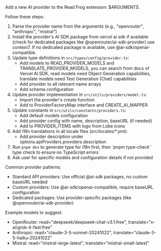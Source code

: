 Add a new AI provider to the Read Frog extension: $ARGUMENTS.

Follow these steps:

1. Parse the provider name from the arguments (e.g., "openrouter", "anthropic", "mistral")
2. Install the provider's AI SDK package from vercel ai sdk if available (check for dedicated packages like @openrouter/ai-sdk-provider) use context7. If no dedicated package is available, use @ai-sdk/openai-compatible.
3. Update type definitions in `src/types/config/provider.ts`:
   - Add models to READ_PROVIDER_MODELS and TRANSLATE_PROVIDER_MODELS, you can search from docs of Vercel AI SDK, read models need Object Generation capabilities, translate models need Text Generation (Chat) capabilities
   - Add provider to all relevant name arrays
   - Add schema configuration
4. Update provider implementation in `src/utils/providers/model.ts`:
   - Import the provider's create function
   - Add to ProviderFactoryMap interface and CREATE_AI_MAPPER
5. Update constants in `src/utils/constants/providers.ts`:
   - Add default models configuration
   - Add provider config with name, description, baseURL (if needed)
   - Add to PROVIDER_ITEMS with logo from Lobe icons
6. Add i18n translations in all locale files (src/locales/*.yml):
   - Add provider description under options.apiProviders.providers.description
7. Run `pnpm dev` to generate type for i18n first, then `pnpm type-check`` type check to ensure no TypeScript errors
8. Ask user for specific models and configuration details if not provided

Common provider patterns:
- Standard API providers: Use official @ai-sdk packages, no custom baseURL needed
- Custom providers: Use @ai-sdk/openai-compatible, require baseURL configuration
- Dedicated packages: Use provider-specific packages (like @openrouter/ai-sdk-provider)

Example models to suggest:
- OpenRouter: read="deepseek/deepseek-chat-v3.1:free", translate="x-ai/grok-4-fast:free"
- Anthropic: read="claude-3-5-sonnet-20241022", translate="claude-3-5-haiku-20241022"
- Mistral: read="mistral-large-latest", translate="mistral-small-latest"